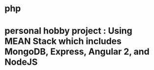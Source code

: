 # php
# personal hobby project : Using MEAN Stack which includes MongoDB, Express, Angular 2, and NodeJS